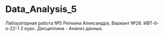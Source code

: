 # Data_Analysis_5
Лабораторная работа №5 Репкина Александра, Вариант №28. ИВТ-б-о-22-1 2 курс. Дисциплина - Анализ данных.
